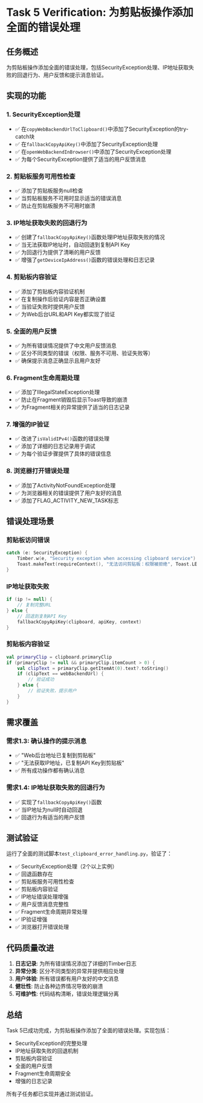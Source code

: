 # Task 5 Verification: 为剪贴板操作添加全面的错误处理

## 任务概述
为剪贴板操作添加全面的错误处理，包括SecurityException处理、IP地址获取失败的回退行为、用户反馈和提示消息验证。

## 实现的功能

### 1. SecurityException处理
- ✅ 在`copyWebBackendUrlToClipboard()`中添加了SecurityException的try-catch块
- ✅ 在`fallbackCopyApiKey()`中添加了SecurityException处理
- ✅ 在`openWebBackendInBrowser()`中添加了SecurityException处理
- ✅ 为每个SecurityException提供了适当的用户反馈消息

### 2. 剪贴板服务可用性检查
- ✅ 添加了剪贴板服务null检查
- ✅ 当剪贴板服务不可用时显示适当的错误消息
- ✅ 防止在剪贴板服务不可用时崩溃

### 3. IP地址获取失败的回退行为
- ✅ 创建了`fallbackCopyApiKey()`函数处理IP地址获取失败的情况
- ✅ 当无法获取IP地址时，自动回退到复制API Key
- ✅ 为回退行为提供了清晰的用户反馈
- ✅ 增强了`getDeviceIpAddress()`函数的错误处理和日志记录

### 4. 剪贴板内容验证
- ✅ 添加了剪贴板内容验证机制
- ✅ 在复制操作后验证内容是否正确设置
- ✅ 当验证失败时提供用户反馈
- ✅ 为Web后台URL和API Key都实现了验证

### 5. 全面的用户反馈
- ✅ 为所有错误情况提供了中文用户反馈消息
- ✅ 区分不同类型的错误（权限、服务不可用、验证失败等）
- ✅ 确保提示消息正确显示且用户友好

### 6. Fragment生命周期处理
- ✅ 添加了IllegalStateException处理
- ✅ 防止在Fragment销毁后显示Toast导致的崩溃
- ✅ 为Fragment相关的异常提供了适当的日志记录

### 7. 增强的IP验证
- ✅ 改进了`isValidIPv4()`函数的错误处理
- ✅ 添加了详细的日志记录用于调试
- ✅ 为每个验证步骤提供了具体的错误信息

### 8. 浏览器打开错误处理
- ✅ 添加了ActivityNotFoundException处理
- ✅ 为浏览器相关的错误提供了用户友好的消息
- ✅ 添加了FLAG_ACTIVITY_NEW_TASK标志

## 错误处理场景

### 剪贴板访问错误
```kotlin
catch (e: SecurityException) {
    Timber.w(e, "Security exception when accessing clipboard service")
    Toast.makeText(requireContext(), "无法访问剪贴板：权限被拒绝", Toast.LENGTH_SHORT).show()
}
```

### IP地址获取失败
```kotlin
if (ip != null) {
    // 复制完整URL
} else {
    // 回退到复制API Key
    fallbackCopyApiKey(clipboard, apiKey, context)
}
```

### 剪贴板内容验证
```kotlin
val primaryClip = clipboard.primaryClip
if (primaryClip != null && primaryClip.itemCount > 0) {
    val clipText = primaryClip.getItemAt(0).text?.toString()
    if (clipText == webBackendUrl) {
        // 验证成功
    } else {
        // 验证失败，提示用户
    }
}
```

## 需求覆盖

### 需求1.3: 确认操作的提示消息
- ✅ "Web后台地址已复制到剪贴板"
- ✅ "无法获取IP地址，已复制API Key到剪贴板"
- ✅ 所有成功操作都有确认消息

### 需求1.4: IP地址获取失败的回退行为
- ✅ 实现了`fallbackCopyApiKey()`函数
- ✅ 当IP地址为null时自动回退
- ✅ 回退行为有适当的用户反馈

## 测试验证

运行了全面的测试脚本`test_clipboard_error_handling.py`，验证了：
- ✅ SecurityException处理（2个以上实例）
- ✅ 回退函数存在
- ✅ 剪贴板服务可用性检查
- ✅ 剪贴板内容验证
- ✅ IP地址错误处理增强
- ✅ 用户反馈消息完整性
- ✅ Fragment生命周期异常处理
- ✅ IP验证增强
- ✅ 浏览器打开错误处理

## 代码质量改进

1. **日志记录**: 为所有错误情况添加了详细的Timber日志
2. **异常分类**: 区分不同类型的异常并提供相应处理
3. **用户体验**: 所有错误都有用户友好的中文消息
4. **健壮性**: 防止各种边界情况导致的崩溃
5. **可维护性**: 代码结构清晰，错误处理逻辑分离

## 总结

Task 5已成功完成，为剪贴板操作添加了全面的错误处理。实现包括：
- SecurityException的完整处理
- IP地址获取失败的回退机制
- 剪贴板内容验证
- 全面的用户反馈
- Fragment生命周期安全
- 增强的日志记录

所有子任务都已实现并通过测试验证。